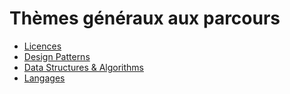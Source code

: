 # Thèmes généraux aux parcours

* [Licences](licences)
* [Design Patterns](design-patterns)
* [Data Structures & Algorithms](dsa)
* [Langages](Langages)
